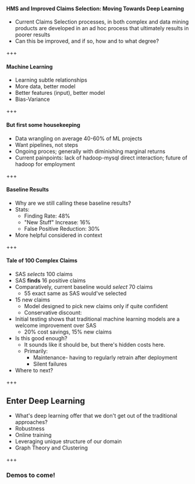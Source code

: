 #### HMS and Improved Claims Selection: Moving Towards Deep Learning

* Current Claims Selection processes, in both complex and data mining products are developed in an ad hoc process that ultimately results in poorer results
* Can this be improved, and if so, how and to what degree?

+++

#### Machine Learning

* Learning subtle relationships
* More data, better model
* Better features (input), better model
* Bias-Variance


+++


#### But first some housekeeping
* Data wrangling on average 40-60% of ML projects
* Want pipelines, not steps
* Ongoing proces; generally with diminishing marginal returns
* Current painpoints: lack of hadoop-mysql direct interaction; future of hadoop for employment


+++


#### Baseline Results
* Why are we still calling these baseline results?
* Stats:
  * Finding Rate: 48%
  * "New Stuff" Increase: 16%
  * False Positive Reduction: 30%
* More helpful considered in context


+++


#### Tale of 100 Complex Claims
* SAS *selects* 100 claims
* SAS **finds** 16 positive claims
* Comparatively, current baseline would *select* 70 claims
  * 55 exact same as SAS would've selected
* 15 new claims
  * Model designed to pick new claims only if quite confident
  * Conservative discount:   
* Initial testing shows that traditional machine learning models are a welcome improvement over SAS
  * 20% cost savings, 15% new claims
* Is this good enough?
  * It sounds like it should be, but there's hidden costs here.
  * Primarily:
    * Maintenance- having to regularly retrain after deployment
    * Silent failures
* Where to next?


+++

## Enter Deep Learning

* What's deep learning offer that we don't get out of the traditional approaches?
* Robustness
* Online training
* Leveraging unique structure of our domain  
* Graph Theory and Clustering

+++

### Demos to come! 




